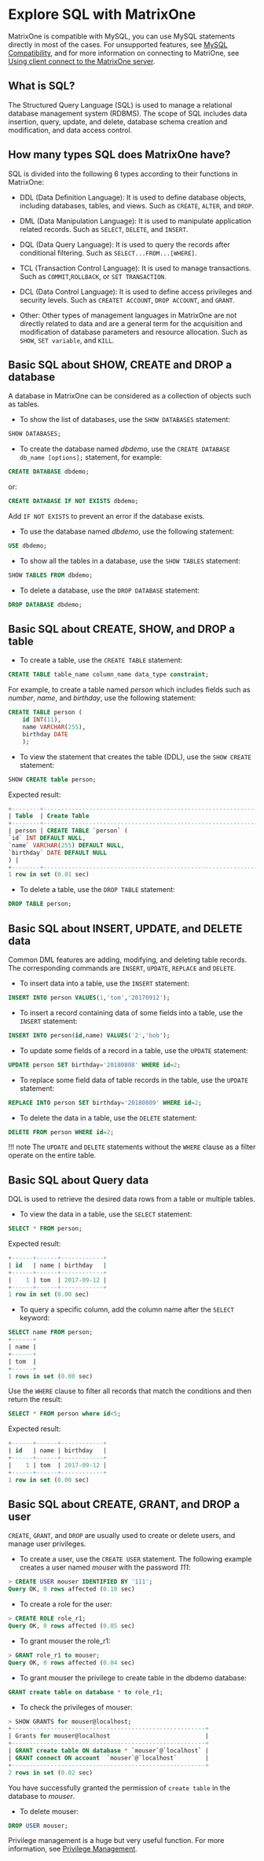 # Explore SQL with MatrixOne

MatrixOne is compatible with MySQL, you can use MySQL statements directly in most of the cases. For unsupported features, see [MySQL Compatibility](../Overview/feature/mysql-compatibility.md), and for more information on connecting to MatriOne, see
[Using client connect to the MatrixOne server](../Develop/connect-mo/database-client-tools.md).

## What is SQL?

The Structured Query Language (SQL) is used to manage a relational database management system (RDBMS). The scope of SQL includes data insertion, query, update, and delete, database schema creation and modification, and data access control.

## How many types SQL does MatrixOne have?

SQL is divided into the following 6 types according to their functions in MatrixOne:

- DDL (Data Definition Language): It is used to define database objects, including databases, tables, and views. Such as `CREATE`, `ALTER`, and `DROP`.

- DML (Data Manipulation Language): It is used to manipulate application related records. Such as `SELECT`, `DELETE`, and `INSERT`.

- DQL (Data Query Language): It is used to query the records after conditional filtering. Such as `SELECT...FROM...[WHERE]`.

- TCL (Transaction Control Language): It is used to manage transactions. Such as `COMMIT`,`ROLLBACK`, or `SET TRANSACTION`.

- DCL (Data Control Language): It is used to define access privileges and security levels. Such as `CREATET ACCOUNT`, `DROP ACCOUNT`, and `GRANT`.

- Other: Other types of management languages ​​in MatrixOne are not directly related to data and are a general term for the acquisition and modification of database parameters and resource allocation. Such as `SHOW`, `SET variable`, and `KILL`.

## Basic SQL about SHOW, CREATE and DROP a database

A database in MatrixOne can be considered as a collection of objects such as tables<!--and indexes-->.

- To show the list of databases, use the `SHOW DATABASES` statement:

```sql
SHOW DATABASES;
```

- To create the database named *dbdemo*, use the `CREATE DATABASE db_name [options];` statement, for example:

```sql
CREATE DATABASE dbdemo;
```

or:

```sql
CREATE DATABASE IF NOT EXISTS dbdemo;
```

Add `IF NOT EXISTS` to prevent an error if the database exists.

- To use the database named *dbdemo*, use the following statement:

```sql
USE dbdemo;
```

- To show all the tables in a database, use the `SHOW TABLES` statement:

```sql
SHOW TABLES FROM dbdemo;
```

- To delete a database, use the `DROP DATABASE` statement:

```sql
DROP DATABASE dbdemo;
```

## Basic SQL about CREATE, SHOW, and DROP a table

- To create a table, use the `CREATE TABLE` statement:

```sql
CREATE TABLE table_name column_name data_type constraint;
```

For example, to create a table named *person* which includes fields such as *number*, *name*, and *birthday*, use the following statement:

```sql
CREATE TABLE person (
    id INT(11),
    name VARCHAR(255),
    birthday DATE
    );
```

- To view the statement that creates the table (DDL), use the `SHOW CREATE` statement:

```sql
SHOW CREATE table person;
```

Expected result:

```sql
+--------+-----------------------------------------------------------------------------------------------------------------+
| Table  | Create Table                                                                                                    |
+--------+-----------------------------------------------------------------------------------------------------------------+
| person | CREATE TABLE `person` (
`id` INT DEFAULT NULL,
`name` VARCHAR(255) DEFAULT NULL,
`birthday` DATE DEFAULT NULL
) |
+--------+-----------------------------------------------------------------------------------------------------------------+
1 row in set (0.01 sec)
```

- To delete a table, use the `DROP TABLE` statement:

```sql
DROP TABLE person;
```

## Basic SQL about INSERT, UPDATE, and DELETE data

Common DML features are adding, modifying, and deleting table records. The corresponding commands are `INSERT`, `UPDATE`, `REPLACE` and `DELETE`.

- To insert data into a table, use the `INSERT` statement:

```sql
INSERT INTO person VALUES(1,'tom','20170912');
```

- To insert a record containing data of some fields into a table, use the `INSERT` statement:

```sql
INSERT INTO person(id,name) VALUES('2','bob');
```

- To update some fields of a record in a table, use the `UPDATE` statement:

```sql
UPDATE person SET birthday='20180808' WHERE id=2;
```

- To replace some field data of table records in the table, use the `UPDATE` statement:

```sql
REPLACE INTO person SET birthday='20180809' WHERE id=2;
```

- To delete the data in a table, use the `DELETE` statement:

```sql
DELETE FROM person WHERE id=2;
```

!!! note
    The `UPDATE` and `DELETE` statements without the `WHERE` clause as a filter operate on the entire table.

## Basic SQL about Query data

DQL is used to retrieve the desired data rows from a table or multiple tables.

- To view the data in a table, use the `SELECT` statement:

```sql
SELECT * FROM person;
```

Expected result:

```sql
+------+------+------------+
| id   | name | birthday   |
+------+------+------------+
|    1 | tom  | 2017-09-12 |
+------+------+------------+
1 row in set (0.00 sec)
```

- To query a specific column, add the column name after the `SELECT` keyword:

```sql
SELECT name FROM person;
+------+
| name |
+------+
| tom  |
+------+
1 rows in set (0.00 sec)
```

Use the `WHERE` clause to filter all records that match the conditions and then return the result:

```sql
SELECT * FROM person where id<5;
```

Expected result:

```sql
+------+------+------------+
| id   | name | birthday   |
+------+------+------------+
|    1 | tom  | 2017-09-12 |
+------+------+------------+
1 row in set (0.00 sec)
```

## Basic SQL about CREATE, GRANT, and DROP a user

`CREATE`, `GRANT`, and `DROP` are usually used to create or delete users, and manage user privileges.

- To create a user, use the `CREATE USER` statement. The following example creates a user named *mouser* with the password *111*:

```sql
> CREATE USER mouser IDENTIFIED BY '111';
Query OK, 0 rows affected (0.10 sec)
```

- To create a role for the user:

```sql
> CREATE ROLE role_r1;
Query OK, 0 rows affected (0.05 sec)
```

- To grant mouser the role_r1:

```sql
> GRANT role_r1 to mouser;
Query OK, 0 rows affected (0.04 sec)
```

- To grant mouser the privilege to create table in the dbdemo database:

```sql
GRANT create table on database * to role_r1;
```

- To check the privileges of mouser:

```sql
> SHOW GRANTS for mouser@localhost;
+-------------------------------------------------------+
| Grants for mouser@localhost                           |
+-------------------------------------------------------+
| GRANT create table ON database * `mouser`@`localhost` |
| GRANT connect ON account  `mouser`@`localhost`        |
+-------------------------------------------------------+
2 rows in set (0.02 sec)
```

You have successfully granted the permission of `create table` in the database to *mouser*.

- To delete mouser:

```sql
DROP USER mouser;
```

Privilege management is a huge but very useful function. For more information, see [Privilege Management](../Security/role-priviledge-management/about-privilege-management.md).
